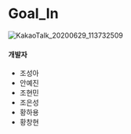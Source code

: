 # Goal_In


![KakaoTalk_20200629_113732509](https://user-images.githubusercontent.com/66407391/85967322-29f4e080-b9fd-11ea-906a-45ed67cec28d.png)




#### 개발자
- 조성아
- 안예진
- 조현민
- 조은성
- 황하용
- 황창현
